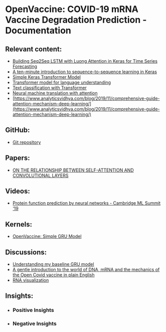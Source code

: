 # OpenVaccine: COVID-19 mRNA Vaccine Degradation Prediction - Documentation

## Relevant content:
- [Building Seq2Seq LSTM with Luong Attention in Keras for Time Series Forecasting](https://levelup.gitconnected.com/building-seq2seq-lstm-with-luong-attention-in-keras-for-time-series-forecasting-1ee00958decb)
- [A ten-minute introduction to sequence-to-sequence learning in Keras](https://blog.keras.io/a-ten-minute-introduction-to-sequence-to-sequence-learning-in-keras.html)
- [Simple Keras Transformer Model](https://medium.com/@max_garber/simple-keras-transformer-model-74724a83bb83)
- [Transformer model for language understanding](https://www.tensorflow.org/tutorials/text/transformer)
- [Text classification with Transformer](https://keras.io/examples/nlp/text_classification_with_transformer/)
- [Neural machine translation with attention](https://www.tensorflow.org/tutorials/text/nmt_with_attention#write_the_encoder_and_decoder_model)
- [https://www.analyticsvidhya.com/blog/2019/11/comprehensive-guide-attention-mechanism-deep-learning/](https://www.analyticsvidhya.com/blog/2019/11/comprehensive-guide-attention-mechanism-deep-learning/)

## GitHub:
- [Git repository]()

## Papers:
- [ON THE RELATIONSHIP BETWEEN SELF-ATTENTION AND CONVOLUTIONAL LAYERS](https://openreview.net/pdf?id=HJlnC1rKPB)

## Videos:
- [Protein function prediction by neural networks - Cambridge ML Summit ‘19](https://www.youtube.com/watch?v=x-35bDrKfHA)

## Kernels:
- [OpenVaccine: Simple GRU Model](https://www.kaggle.com/xhlulu/openvaccine-simple-gru-model)

## Discussions:
- [Understanding my baseline GRU model](https://www.kaggle.com/c/stanford-covid-vaccine/discussion/182303)
- [A gentle introduction to the world of DNA, mRNA and the mechanics of the Open Covid vaccine in plain English](https://www.kaggle.com/c/stanford-covid-vaccine/discussion/182320)
- [RNA visualization](https://www.kaggle.com/c/stanford-covid-vaccine/discussion/182177)
 
## Insights:
- ### Positive Insights
- ### Negative Insights

